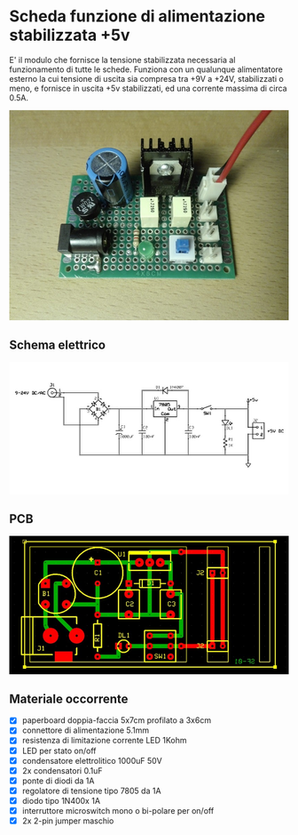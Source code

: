 # Scheda funzione di alimentazione stabilizzata +5v
E' il modulo che fornisce la tensione stabilizzata necessaria al funzionamento di tutte le schede.
Funziona con un qualunque alimentatore esterno la cui tensione di uscita sia compresa tra +9V a +24V, stabilizzati o meno, e fornisce in uscita +5v stabilizzati, ed una corrente massima di circa 0.5A.

![sf-built](sf-01_built.jpg)


## Schema elettrico
![sf-schematic](sf-01_sch.jpg)


## PCB
![sf-pcb](sf-01_pcb.jpg)


## Materiale occorrente
- [x] paperboard doppia-faccia 5x7cm profilato a 3x6cm
- [x] connettore di alimentazione 5.1mm
- [x] resistenza di limitazione corrente LED 1Kohm
- [x] LED per stato on/off
- [x] condensatore elettrolitico 1000uF 50V
- [x] 2x condensatori 0.1uF
- [x] ponte di diodi da 1A
- [x] regolatore di tensione tipo 7805 da 1A
- [x] diodo tipo 1N400x 1A
- [x] interruttore microswitch mono o bi-polare per on/off
- [x] 2x 2-pin jumper maschio